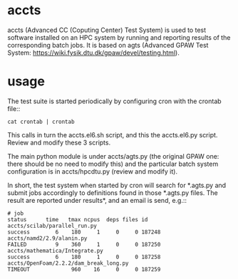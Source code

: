 accts
=====

accts (Advanced CC (Coputing Center) Test System) is used to test software installed on an HPC system by running
and reporting results of the corresponding batch jobs.
It is based on agts (Advanced GPAW Test System: https://wiki.fysik.dtu.dk/gpaw/devel/testing.html).

usage
=====

The test suite is started periodically by configuring cron with the crontab file::

    cat crontab | crontab

This calls in turn the accts.el6.sh script, and this the accts.el6.py script.
Review and modify these 3 scripts.

The main python module is under accts/agts.py (the original
GPAW one: there should be no need to modify this)
and the particular batch system configuration is in accts/hpcdtu.py (review and modify it).

In short, the test system when started by cron will search for \*.agts.py
and submit jobs accordingly to definitions found in those \*.agts.py files.
The result are reported under results*, and an email is send, e.g.::

    # job                                                                  status      time   tmax ncpus  deps files id
    accts/scilab/parallel_run.py                                           success        6    180     1     0     0 187248
    accts/namd2/2.9/alanin.py                                              FAILED         9    360     1     0     0 187250
    accts/mathematica/Integrate.py                                         success        6    180     1     0     0 187258
    accts/OpenFoam/2.2.2/dam_break_long.py                                 TIMEOUT             960    16     0     0 187259

